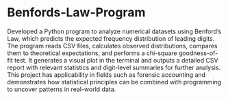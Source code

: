 # Benfords-Law-Program

Developed a Python program to analyze numerical datasets using Benford’s Law, which predicts the expected frequency distribution of leading digits. The program reads CSV files, calculates observed distributions, compares them to theoretical expectations, and performs a chi-square goodness-of-fit test. It generates a visual plot in the terminal and outputs a detailed CSV report with relevant statistics and digit-level summaries for further analysis. This project has applicability in fields such as forensic accounting and demonstrates how statistical principles can be combined with programming to uncover patterns in real-world data.
